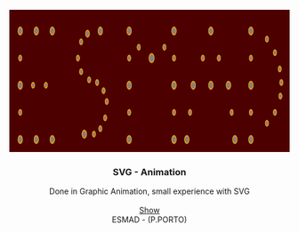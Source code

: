 <p align="center">
  <img src="https://github.com/rcosta26/Animation---SVG/blob/master/logo.PNG" width=512 height=256>

  <h3 align="center"><b>SVG - Animation</b></h3>

  <p align="center">
     Done in Graphic Animation, small experience with SVG
    <br>
    <br>
    <a href="https://github.com/rcosta26/Animation---SVG/Projeto.html">Show</a>
    <br>
    ESMAD - (P.PORTO)
    <br>
  </p>
</p>